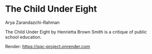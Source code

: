 # The Child Under Eight
Arya Zarandazchi-Rahman

The Child Under Eight by Henrietta Brown Smith is a critique of public school education.

Render: https://sqc-project.onrender.com
